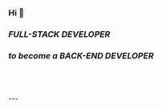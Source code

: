 ### Hi 👋 

### *FULL-STACK DEVELOPER* 

### ***to become a BACK-END DEVELOPER***
<br>
<br>
<br>
---
